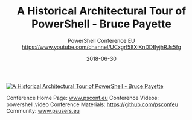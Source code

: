 ﻿---
title: A Historical Architectural Tour of PowerShell - Bruce Payette
date: 2018-06-30
tags: PowerShellConf, Europe, English, Conference, PowerShellConfEU
author: PowerShell Conference EU https://www.youtube.com/channel/UCxgrI58XiKnDDByjhRJs5fg
---

[![A Historical Architectural Tour of PowerShell - Bruce Payette](https://i1.ytimg.com/vi/tQic7z75O6Y/hqdefault.jpg "A Historical Architectural Tour of PowerShell - Bruce Payette")](https://www.youtube.com/watch?v=tQic7z75O6Y)

Conference Home Page: www.psconf.eu
Conference Videos: powershell.video
Conference Materials: https://github.com/psconfeu
Community: www.psusers.eu
